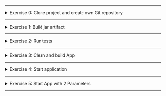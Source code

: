 ******

<details>
<summary>Exercise 0: Clone project and create own Git repository </summary>
 <br />

```shell
git clone git@gitlab.com:devops-bootcamp3/java-gradle-app.git
cd java-gradle-app
git remote remove origin
git remote add origin https://gitlab.com/ireshniov/java-gradle-app.git
git branch -M main
git push -u origin main
```

</details>

******

<details>
<summary>Exercise 1: Build jar artifact </summary>
 <br />

```shell
./gradlew build
```

</details>

******

<details>
<summary>Exercise 2: Run tests </summary>
 <br />

```shell
# change "true" string to true boolean
boolean result = myApp.getCondition(true);

./gradlew test    
```

</details>

******

<details>
<summary>Exercise 3: Clean and build App </summary>
 <br />

```shell
./gradlew clean
./gradlew build   
```

</details>

******

<details>
<summary>Exercise 4: Start application </summary>
 <br />

```shell
java -jar ./build/libs/bootcamp-java-project-1.0-SNAPSHOT.jar
```

</details>

******

<details>
<summary>Exercise 5: Start App with 2 Parameters </summary>
 <br />

```shell
# Add this code snippet at line 16
Logger log = LoggerFactory.getLogger(Application.class);
try {
    String one = args[0];
    String two = args[1];
    log.info("Application will start with the parameters {} and {}", one, two);
} catch (Exception e) {
    log.info("No parameters provided");
}

./gradlew build
java -jar ./build/libs/bootcamp-java-project-1.0-SNAPSHOT.jar test1 test2
```

</details>

******

